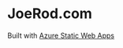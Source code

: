 # JoeRod.com

Built with [Azure Static Web Apps](https://docs.microsoft.com/azure/static-web-apps/overview)

